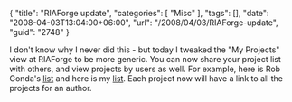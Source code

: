 {
	"title": "RIAForge update",
	"categories": [
		"Misc"
	],
	"tags": [],
	"date": "2008-04-03T13:04:00+06:00",
	"url": "/2008/04/03/RIAForge-update",
	"guid": "2748"
}

I don't know why I never did this - but today I tweaked the "My Projects" view at RIAForge to be more generic. You can now share your project list with others, and view projects by users as well. For example, here is Rob Gonda's <a href="http://ajaxcfc.riaforge.org/index.cfm?event=page.myprojects&id=22">list</a> and here is my <a href="http://www.riaforge.org/index.cfm?event=page.myprojects&id=15">list</a>. Each project now will have a link to all the projects for an author.
